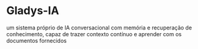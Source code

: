 # Gladys-IA
um sistema próprio de IA conversacional com memória e recuperação de conhecimento, capaz de trazer contexto contínuo e aprender com os documentos fornecidos

